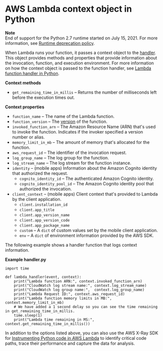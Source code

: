 # AWS Lambda context object in Python<a name="python-context"></a>

**Note**  
End of support for the Python 2\.7 runtime started on July 15, 2021\. For more information, see [Runtime deprecation policy](lambda-runtimes.md#runtime-support-policy)\.

When Lambda runs your function, it passes a context object to the [handler](python-handler.md)\. This object provides methods and properties that provide information about the invocation, function, and execution environment\. For more information on how the context object is passed to the function handler, see [Lambda function handler in Python](python-handler.md)\.

**Context methods**
+ `get_remaining_time_in_millis` – Returns the number of milliseconds left before the execution times out\.

**Context properties**
+ `function_name` – The name of the Lambda function\.
+ `function_version` – The [version](configuration-versions.md) of the function\.
+ `invoked_function_arn` – The Amazon Resource Name \(ARN\) that's used to invoke the function\. Indicates if the invoker specified a version number or alias\.
+ `memory_limit_in_mb` – The amount of memory that's allocated for the function\.
+ `aws_request_id` – The identifier of the invocation request\.
+ `log_group_name` – The log group for the function\.
+ `log_stream_name` – The log stream for the function instance\.
+ `identity` – \(mobile apps\) Information about the Amazon Cognito identity that authorized the request\.
  + `cognito_identity_id` – The authenticated Amazon Cognito identity\.
  + `cognito_identity_pool_id` – The Amazon Cognito identity pool that authorized the invocation\.
+ `client_context` – \(mobile apps\) Client context that's provided to Lambda by the client application\.
  + `client.installation_id`
  + `client.app_title`
  + `client.app_version_name`
  + `client.app_version_code`
  + `client.app_package_name`
  + `custom` – A `dict` of custom values set by the mobile client application\.
  + `env` – A `dict` of environment information provided by the AWS SDK\.

The following example shows a handler function that logs context information\.

**Example handler\.py**  

```
import time

def lambda_handler(event, context):   
    print("Lambda function ARN:", context.invoked_function_arn)
    print("CloudWatch log stream name:", context.log_stream_name)
    print("CloudWatch log group name:",  context.log_group_name)
    print("Lambda Request ID:", context.aws_request_id)
    print("Lambda function memory limits in MB:", context.memory_limit_in_mb)
    # We have added a 1 second delay so you can see the time remaining in get_remaining_time_in_millis.
    time.sleep(1) 
    print("Lambda time remaining in MS:", context.get_remaining_time_in_millis())
```

In addition to the options listed above, you can also use the AWS X\-Ray SDK for [Instrumenting Python code in AWS Lambda](python-tracing.md) to identify critical code paths, trace their performance and capture the data for analysis\. 